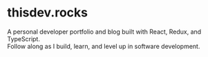 # thisdev.rocks

A personal developer portfolio and blog built with React, Redux, and TypeScript.  
Follow along as I build, learn, and level up in software development.